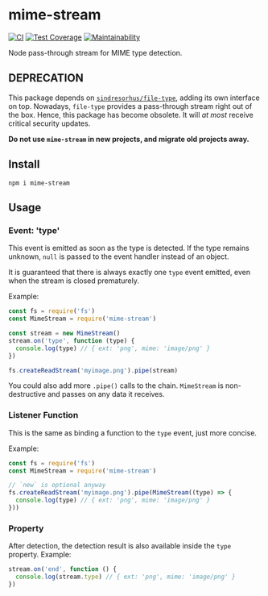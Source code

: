# mime-stream

[![CI](https://github.com/meyfa/mime-stream/actions/workflows/main.yml/badge.svg)](https://github.com/meyfa/mime-stream/actions/workflows/main.yml)
[![Test Coverage](https://api.codeclimate.com/v1/badges/967ee21b11d6972d342a/test_coverage)](https://codeclimate.com/github/meyfa/mime-stream/test_coverage)
[![Maintainability](https://api.codeclimate.com/v1/badges/967ee21b11d6972d342a/maintainability)](https://codeclimate.com/github/meyfa/mime-stream/maintainability)

Node pass-through stream for MIME type detection.

## DEPRECATION

This package depends on [`sindresorhus/file-type`](https://www.npmjs.com/package/file-type),
adding its own interface on top.
Nowadays, `file-type` provides a pass-through stream right out of the box.
Hence, this package has become obsolete. It will _at most_ receive critical
security updates.

**Do not use `mime-stream` in new projects, and migrate old projects away.**

## Install

```
npm i mime-stream
```

## Usage

### Event: 'type'

This event is emitted as soon as the type is detected. If the type remains
unknown, `null` is passed to the event handler instead of an object.

It is guaranteed that there is always exactly one `type` event emitted, even
when the stream is closed prematurely.

Example:

```javascript
const fs = require('fs')
const MimeStream = require('mime-stream')

const stream = new MimeStream()
stream.on('type', function (type) {
  console.log(type) // { ext: 'png', mime: 'image/png' }
})

fs.createReadStream('myimage.png').pipe(stream)
```

You could also add more `.pipe()` calls to the chain. `MimeStream` is
non-destructive and passes on any data it receives.

### Listener Function

This is the same as binding a function to the `type` event, just more
concise.

Example:

```javascript
const fs = require('fs')
const MimeStream = require('mime-stream')

// `new` is optional anyway
fs.createReadStream('myimage.png').pipe(MimeStream((type) => {
  console.log(type) // { ext: 'png', mime: 'image/png' }
}))
```

### Property

After detection, the detection result is also available inside the `type`
property. Example:

```javascript
stream.on('end', function () {
  console.log(stream.type) // { ext: 'png', mime: 'image/png' }
})
```
